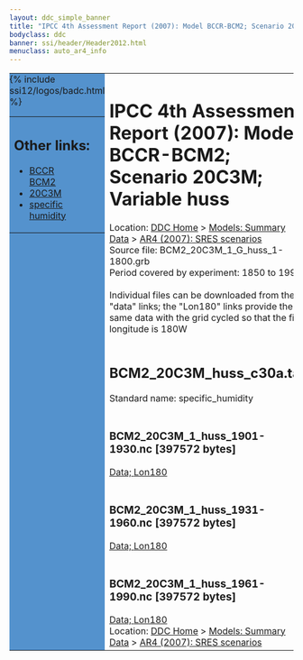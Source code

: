 ```yaml
---
layout: ddc_simple_banner
title: "IPCC 4th Assessment Report (2007): Model BCCR-BCM2; Scenario 20C3M; Variable huss"
bodyclass: ddc
banner: ssi/header/Header2012.html
menuclass: auto_ar4_info
---
```



<table width="100%" border="0" cellspacing="0" cellpadding="0" style="border-collapse: collapse;">
<tr style="margin:0;padding:0;border:0;">
<td style="margin:0;padding:0;border:0;height:1pt;width:150pt;background:#5492CD;" valign="top" >

<div id="lh-col2" class="auto_ar4_info">
<table class="menumain" bgcolor="#5492CD" cellspacing="0" width="100%" border="0">
<tr><td>
<h2> Other links:</h2>
<ul>
<li><a href="/auto/ar4/model-BCCR-BCM2.html">BCCR<br/>BCM2</a></li>
<li><a href="/auto/ar4/scenario-20C3M.html">20C3M</a></li>
<li><a href="/auto/ar4/var-specific_humidity.html">specific humidity</a></li>
</ul>
</td></tr>
{% include ssi12/logos/badc.html %}
</table>
</div>
</td>
<td><h1>IPCC 4th Assessment Report (2007): Model BCCR-BCM2; Scenario 20C3M; Variable huss</h1>

<!-- Breadcrumb1 -->
<div id="breadcrumb1" align="left">
Location: <a href="/index.html">DDC Home</a> > <a href="/sim/gcm_clim/">Models: Summary Data</a>
> <a href="/sim/gcm_clim/SRES_AR4/index.html">AR4 (2007): SRES scenarios</a>
</div>
<!-- End of Breadcrumb1 -->Source file: BCM2_20C3M_1_G_huss_1-1800.grb
<br/>
Period covered by experiment: 1850 to 1999<br/>
<br/>Individual files can be downloaded from the "data" links; the "Lon180" links provide the same data
         with the grid cycled so that the first longitude is 180W<br/>
<br/><h2>BCM2_20C3M_huss_c30a.tar</h2>
Standard name: specific_humidity<br>
<br/><h3>BCM2_20C3M_1_huss_1901-1930.nc [397572 bytes]</h3>
<a href="/cgi-bin/downl/ar4_nc/huss/BCM2_20C3M_1_huss_1901-1930.nc">Data; </a><a href="/cgi-bin/downl/ar4_nc/huss/BCM2_20C3M_1_huss_1901-1930.cyto180.nc"> Lon180</a><br/>
<br/><h3>BCM2_20C3M_1_huss_1931-1960.nc [397572 bytes]</h3>
<a href="/cgi-bin/downl/ar4_nc/huss/BCM2_20C3M_1_huss_1931-1960.nc">Data; </a><a href="/cgi-bin/downl/ar4_nc/huss/BCM2_20C3M_1_huss_1931-1960.cyto180.nc"> Lon180</a><br/>
<br/><h3>BCM2_20C3M_1_huss_1961-1990.nc [397572 bytes]</h3>
<a href="/cgi-bin/downl/ar4_nc/huss/BCM2_20C3M_1_huss_1961-1990.nc">Data; </a><a href="/cgi-bin/downl/ar4_nc/huss/BCM2_20C3M_1_huss_1961-1990.cyto180.nc"> Lon180</a><br/>
<!-- Breadcrumb2 -->
<div id="breadcrumb2" align="left">
Location: <a href="/index.html">DDC Home</a> > <a href="/sim/gcm_clim/">Models: Summary Data</a>
> <a href="/sim/gcm_clim/SRES_AR4/index.html">AR4 (2007): SRES scenarios</a>
</div>
<!-- End of Breadcrumb2 --></td></tr></table>
